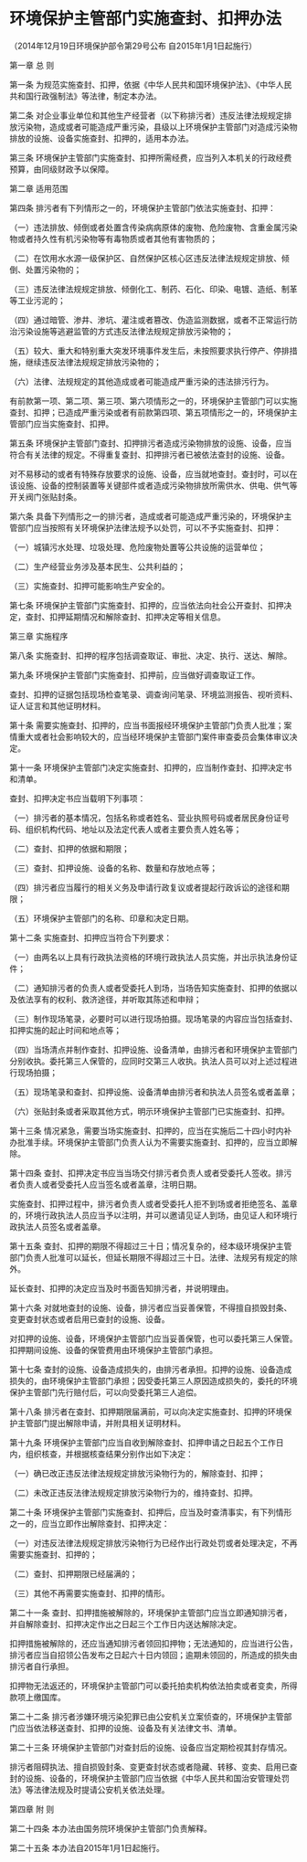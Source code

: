 # 环境保护主管部门实施查封、扣押办法

（2014年12月19日环境保护部令第29号公布 自2015年1月1日起施行）



第一章  总  则



第一条  为规范实施查封、扣押，依据《中华人民共和国环境保护法》、《中华人民共和国行政强制法》等法律，制定本办法。

第二条  对企业事业单位和其他生产经营者（以下称排污者）违反法律法规规定排放污染物，造成或者可能造成严重污染，县级以上环境保护主管部门对造成污染物排放的设施、设备实施查封、扣押的，适用本办法。

第三条  环境保护主管部门实施查封、扣押所需经费，应当列入本机关的行政经费预算，由同级财政予以保障。



第二章  适用范围



第四条  排污者有下列情形之一的，环境保护主管部门依法实施查封、扣押：

（一）违法排放、倾倒或者处置含传染病病原体的废物、危险废物、含重金属污染物或者持久性有机污染物等有毒物质或者其他有害物质的；

（二）在饮用水水源一级保护区、自然保护区核心区违反法律法规规定排放、倾倒、处置污染物的；

（三）违反法律法规规定排放、倾倒化工、制药、石化、印染、电镀、造纸、制革等工业污泥的；

（四）通过暗管、渗井、渗坑、灌注或者篡改、伪造监测数据，或者不正常运行防治污染设施等逃避监管的方式违反法律法规规定排放污染物的；

（五）较大、重大和特别重大突发环境事件发生后，未按照要求执行停产、停排措施，继续违反法律法规规定排放污染物的；

（六）法律、法规规定的其他造成或者可能造成严重污染的违法排污行为。

有前款第一项、第二项、第三项、第六项情形之一的，环境保护主管部门可以实施查封、扣押；已造成严重污染或者有前款第四项、第五项情形之一的，环境保护主管部门应当实施查封、扣押。

第五条  环境保护主管部门查封、扣押排污者造成污染物排放的设施、设备，应当符合有关法律的规定。不得重复查封、扣押排污者已被依法查封的设施、设备。

对不易移动的或者有特殊存放要求的设施、设备，应当就地查封。查封时，可以在该设施、设备的控制装置等关键部件或者造成污染物排放所需供水、供电、供气等开关阀门张贴封条。

第六条  具备下列情形之一的排污者，造成或者可能造成严重污染的，环境保护主管部门应当按照有关环境保护法律法规予以处罚，可以不予实施查封、扣押：

（一）城镇污水处理、垃圾处理、危险废物处置等公共设施的运营单位；

（二）生产经营业务涉及基本民生、公共利益的；

（三）实施查封、扣押可能影响生产安全的。

第七条  环境保护主管部门实施查封、扣押的，应当依法向社会公开查封、扣押决定，查封、扣押延期情况和解除查封、扣押决定等相关信息。



第三章  实施程序



第八条  实施查封、扣押的程序包括调查取证、审批、决定、执行、送达、解除。

第九条  环境保护主管部门实施查封、扣押前，应当做好调查取证工作。

查封、扣押的证据包括现场检查笔录、调查询问笔录、环境监测报告、视听资料、证人证言和其他证明材料。

第十条  需要实施查封、扣押的，应当书面报经环境保护主管部门负责人批准；案情重大或者社会影响较大的，应当经环境保护主管部门案件审查委员会集体审议决定。

第十一条  环境保护主管部门决定实施查封、扣押的，应当制作查封、扣押决定书和清单。

查封、扣押决定书应当载明下列事项：

（一）排污者的基本情况，包括名称或者姓名、营业执照号码或者居民身份证号码、组织机构代码、地址以及法定代表人或者主要负责人姓名等；

（二）查封、扣押的依据和期限；

（三）查封、扣押设施、设备的名称、数量和存放地点等；

（四）排污者应当履行的相关义务及申请行政复议或者提起行政诉讼的途径和期限；

（五）环境保护主管部门的名称、印章和决定日期。

第十二条  实施查封、扣押应当符合下列要求：

（一）由两名以上具有行政执法资格的环境行政执法人员实施，并出示执法身份证件；

（二）通知排污者的负责人或者受委托人到场，当场告知实施查封、扣押的依据以及依法享有的权利、救济途径，并听取其陈述和申辩；

（三）制作现场笔录，必要时可以进行现场拍摄。现场笔录的内容应当包括查封、扣押实施的起止时间和地点等；

（四）当场清点并制作查封、扣押设施、设备清单，由排污者和环境保护主管部门分别收执。委托第三人保管的，应同时交第三人收执。执法人员可以对上述过程进行现场拍摄；

（五）现场笔录和查封、扣押设施、设备清单由排污者和执法人员签名或者盖章；

（六）张贴封条或者采取其他方式，明示环境保护主管部门已实施查封、扣押。

第十三条  情况紧急，需要当场实施查封、扣押的，应当在实施后二十四小时内补办批准手续。环境保护主管部门负责人认为不需要实施查封、扣押的，应当立即解除。

第十四条  查封、扣押决定书应当当场交付排污者负责人或者受委托人签收。排污者负责人或者受委托人应当签名或者盖章，注明日期。

实施查封、扣押过程中，排污者负责人或者受委托人拒不到场或者拒绝签名、盖章的，环境行政执法人员应当予以注明，并可以邀请见证人到场，由见证人和环境行政执法人员签名或者盖章。

第十五条  查封、扣押的期限不得超过三十日；情况复杂的，经本级环境保护主管部门负责人批准可以延长，但延长期限不得超过三十日。法律、法规另有规定的除外。

延长查封、扣押的决定应当及时书面告知排污者，并说明理由。

第十六条  对就地查封的设施、设备，排污者应当妥善保管，不得擅自损毁封条、变更查封状态或者启用已查封的设施、设备。

对扣押的设施、设备，环境保护主管部门应当妥善保管，也可以委托第三人保管。扣押期间设施、设备的保管费用由环境保护主管部门承担。

第十七条  查封的设施、设备造成损失的，由排污者承担。扣押的设施、设备造成损失的，由环境保护主管部门承担；因受委托第三人原因造成损失的，委托的环境保护主管部门先行赔付后，可以向受委托第三人追偿。

第十八条  排污者在查封、扣押期限届满前，可以向决定实施查封、扣押的环境保护主管部门提出解除申请，并附具相关证明材料。

第十九条  环境保护主管部门应当自收到解除查封、扣押申请之日起五个工作日内，组织核查，并根据核查结果分别作出如下决定：

（一）确已改正违反法律法规规定排放污染物行为的，解除查封、扣押；

（二）未改正违反法律法规规定排放污染物行为的，维持查封、扣押。

第二十条  环境保护主管部门实施查封、扣押后，应当及时查清事实，有下列情形之一的，应当立即作出解除查封、扣押决定：

（一）对违反法律法规规定排放污染物行为已经作出行政处罚或者处理决定，不再需要实施查封、扣押的；

（二）查封、扣押期限已经届满的；

（三）其他不再需要实施查封、扣押的情形。

第二十一条  查封、扣押措施被解除的，环境保护主管部门应当立即通知排污者，并自解除查封、扣押决定作出之日起三个工作日内送达解除决定。

扣押措施被解除的，还应当通知排污者领回扣押物；无法通知的，应当进行公告，排污者应当自招领公告发布之日起六十日内领回；逾期未领回的，所造成的损失由排污者自行承担。

扣押物无法返还的，环境保护主管部门可以委托拍卖机构依法拍卖或者变卖，所得款项上缴国库。

第二十二条  排污者涉嫌环境污染犯罪已由公安机关立案侦查的，环境保护主管部门应当依法移送查封、扣押的设施、设备及有关法律文书、清单。

第二十三条  环境保护主管部门对查封后的设施、设备应当定期检视其封存情况。

排污者阻碍执法、擅自损毁封条、变更查封状态或者隐藏、转移、变卖、启用已查封的设施、设备的，环境保护主管部门应当依据《中华人民共和国治安管理处罚法》等法律法规及时提请公安机关依法处理。



第四章  附  则



第二十四条  本办法由国务院环境保护主管部门负责解释。

第二十五条  本办法自2015年1月1日起施行。